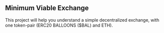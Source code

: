 ## Minimum Viable Exchange

This project will help you understand a simple decentralized exchange, with one token-pair (ERC20 BALLOONS ($BAL) and ETH).